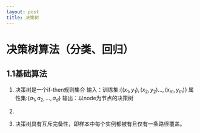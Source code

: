 ```yaml
---
layout: post
title: 决策树
---
```


# 决策树算法（分类、回归）
## 1.1基础算法
1. 决策树是一个if-then规则集合
输入：训练集:$\{(x_1,y_1),(x_2,y_2)...,(x_m,y_m)\}$
属性集:$\{a_1,a_2,...,a_d\}$
输出：以node为节点的决策树
1. 

2. 决策树具有互斥完备性，即样本中每个实例都被有且仅有一条路径覆盖。



